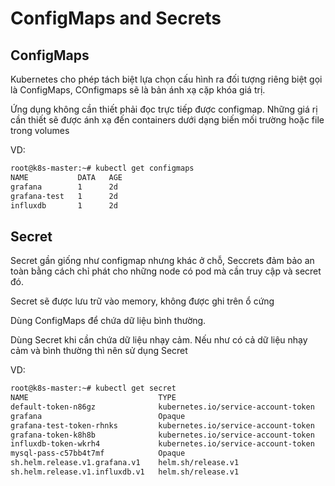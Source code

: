 # ConfigMaps and Secrets

## ConfigMaps

Kubernetes cho phép tách biệt lựa chọn cấu hình ra đối tượng riêng biệt gọi là ConfigMaps, COnfigmaps sẽ là bản ánh xạ cặp khóa giá trị.

Ứng dụng không cần thiết phải đọc trực tiếp được configmap. Những giá rị cần thiết sẽ được ánh xạ đến containers dưới dạng biến mối trường hoặc file trong volumes

VD:

```md
root@k8s-master:~# kubectl get configmaps
NAME           DATA   AGE
grafana        1      2d
grafana-test   1      2d
influxdb       1      2d
```

## Secret

Secret gần giống như configmap nhưng khác ở chỗ, Seccrets đảm bảo an toàn bằng cách chỉ phát cho những node có pod mà cần truy cập và secret đó.

Secret sẽ được lưu trữ vào memory, không được ghi trên ổ cứng

Dùng ConfigMaps để chứa dữ liệu bình thường.

Dùng Secret khi cần chứa dữ liệu nhạy cảm. Nếu như có cả dữ liệu nhạy cảm và bình thường thì nên sử dụng Secret

VD:

```md
root@k8s-master:~# kubectl get secret
NAME                             TYPE                                  DATA   AGE
default-token-n86gz              kubernetes.io/service-account-token   3      2d19h
grafana                          Opaque                                3      2d
grafana-test-token-rhnks         kubernetes.io/service-account-token   3      2d
grafana-token-k8h8b              kubernetes.io/service-account-token   3      2d
influxdb-token-wkrh4             kubernetes.io/service-account-token   3      2d
mysql-pass-c57bb4t7mf            Opaque                                1      2d18h
sh.helm.release.v1.grafana.v1    helm.sh/release.v1                    1      2d
sh.helm.release.v1.influxdb.v1   helm.sh/release.v1                    1      2d
```
